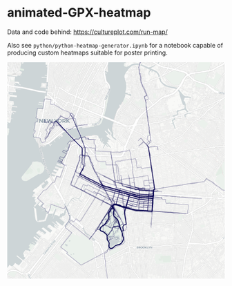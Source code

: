 # animated-GPX-heatmap
Data and code behind: https://cultureplot.com/run-map/

Also see `python/python-heatmap-generator.ipynb` for a notebook capable of producing custom heatmaps suitable for poster printing.

<img src="img.png">
